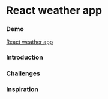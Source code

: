 # React weather app

### Demo

<a href="https://cyf-shayanmahnam-weather-react.netlify.app/">React weather app</a>

### Introduction


### Challenges



### Inspiration  
